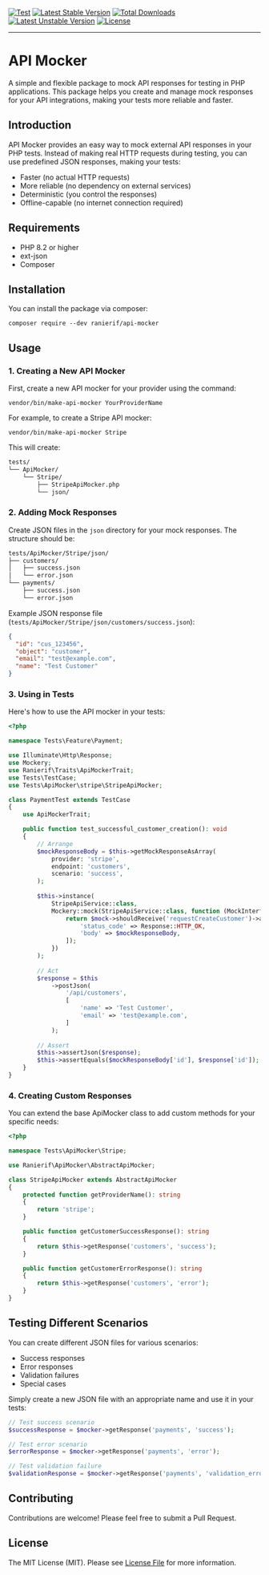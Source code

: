[![Test](https://github.com/ranierif/api-mocker/actions/workflows/test.yml/badge.svg)](https://github.com/ranierif/api-mocker/actions/workflows/test.yml)
[![Latest Stable Version](http://poser.pugx.org/ranierif/api-mocker/v)](https://packagist.org/packages/ranierif/api-mocker) 
[![Total Downloads](http://poser.pugx.org/ranierif/api-mocker/downloads)](https://packagist.org/packages/ranierif/api-mocker) 
[![Latest Unstable Version](http://poser.pugx.org/ranierif/api-mocker/v/unstable)](https://packagist.org/packages/ranierif/api-mocker) 
[![License](http://poser.pugx.org/ranierif/api-mocker/license)](https://packagist.org/packages/ranierif/api-mocker) 

------

# API Mocker

A simple and flexible package to mock API responses for testing in PHP applications. This package helps you create and manage mock responses for your API integrations, making your tests more reliable and faster.

## Introduction

API Mocker provides an easy way to mock external API responses in your PHP tests. Instead of making real HTTP requests during testing, you can use predefined JSON responses, making your tests:

- Faster (no actual HTTP requests)
- More reliable (no dependency on external services)
- Deterministic (you control the responses)
- Offline-capable (no internet connection required)

## Requirements

- PHP 8.2 or higher
- ext-json
- Composer

## Installation

You can install the package via composer:

```shell
composer require --dev ranierif/api-mocker
```

## Usage

### 1. Creating a New API Mocker

First, create a new API mocker for your provider using the command:

```shell
vendor/bin/make-api-mocker YourProviderName
```

For example, to create a Stripe API mocker:

```shell
vendor/bin/make-api-mocker Stripe
```

This will create:

```markdown
tests/ 
└── ApiMocker/ 
    └── Stripe/ 
        ├── StripeApiMocker.php 
        └── json/
```

### 2. Adding Mock Responses

Create JSON files in the `json` directory for your mock responses. The structure should be:

```markdown
tests/ApiMocker/Stripe/json/
├── customers/
│   ├── success.json
│   └── error.json
└── payments/
    ├── success.json
    └── error.json
```

Example JSON response file (`tests/ApiMocker/Stripe/json/customers/success.json`):

```json
{
  "id": "cus_123456",
  "object": "customer",
  "email": "test@example.com",
  "name": "Test Customer"
}
```

### 3. Using in Tests

Here's how to use the API mocker in your tests:

```php
<?php

namespace Tests\Feature\Payment;

use Illuminate\Http\Response;
use Mockery;
use Ranierif\Traits\ApiMockerTrait;
use Tests\TestCase;
use Tests\ApiMocker\stripe\StripeApiMocker;

class PaymentTest extends TestCase
{
    use ApiMockerTrait;

    public function test_successful_customer_creation(): void
    {
        // Arrange
        $mockResponseBody = $this->getMockResponseAsArray(
            provider: 'stripe', 
            endpoint: 'customers', 
            scenario: 'success',
        );
                
        $this->instance(
            StripeApiService::class,
            Mockery::mock(StripeApiService::class, function (MockInterface $mock) use ($mockResponseBody) {
                return $mock->shouldReceive('requestCreateCustomer')->andReturn([
                    'status_code' => Response::HTTP_OK,
                    'body' => $mockResponseBody,
                ]);
            })
        );
        
        // Act
        $response = $this
            ->postJson(
                '/api/customers',
                [
                    'name' => 'Test Customer',
                    'email' => 'test@example.com',
                ]
            );
        
        // Assert
        $this->assertJson($response);
        $this->assertEquals($mockResponseBody['id'], $response['id']);
    }
}
```

### 4. Creating Custom Responses

You can extend the base ApiMocker class to add custom methods for your specific needs:

```php
<?php

namespace Tests\ApiMocker\Stripe;

use Ranierif\ApiMocker\AbstractApiMocker;

class StripeApiMocker extends AbstractApiMocker
{
    protected function getProviderName(): string
    {
        return 'stripe';
    }

    public function getCustomerSuccessResponse(): string
    {
        return $this->getResponse('customers', 'success');
    }

    public function getCustomerErrorResponse(): string
    {
        return $this->getResponse('customers', 'error');
    }
}
```

## Testing Different Scenarios

You can create different JSON files for various scenarios:

- Success responses
- Error responses
- Validation failures
- Special cases

Simply create a new JSON file with an appropriate name and use it in your tests:

```php
// Test success scenario
$successResponse = $mocker->getResponse('payments', 'success');

// Test error scenario
$errorResponse = $mocker->getResponse('payments', 'error');

// Test validation failure
$validationResponse = $mocker->getResponse('payments', 'validation_error');
```

## Contributing

Contributions are welcome! Please feel free to submit a Pull Request.

## License

The MIT License (MIT). Please see [License File](LICENSE.md) for more information.
